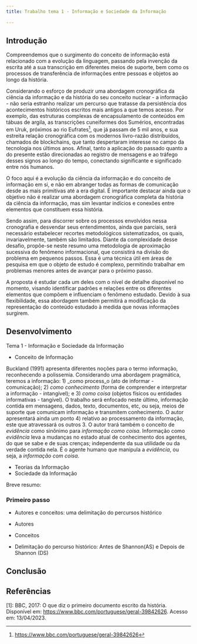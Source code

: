 ```yaml
---
title: Trabalho tema 1 - Informação e Sociedade da Informação
  
---
```



## Introdução

Compreendemos que o surgimento do conceito de informação está relacionado com a evolução da linguagem, passando pela invenção da escrita até a sua transcrição em diferentes meios de suporte, bem como os processos de transferência de informações entre pessoas e objetos ao longo da história. 

Considerando o esforço de produzir uma abordagem cronográfica da ciência da informação e da história do seu conceito nuclear - a informação - não seria estranho realizar um percurso que tratasse da persistência dos acontecimentos históricos escritos mais antigos a que temos acesso. Por exemplo, das estruturas complexas de encapsulamento de conteúdos em tábuas de argila, as transcrições cuneiformes dos Sumérios, encontradas em Uruk, próximos ao rio Eufrates[^1], que já passam de 5 mil anos, e sua estreita relação cronográfica com os modernos livro-razão distribuídos, chamados de blockchains, que tanto despertaram interesse no campo da tecnologia nos últimos anos. Afinal, tanto a aplicação do passado quanto a do presente estão direcionadas ao registro de mensagens e ao tráfego desses signos ao longo do tempo, conectando significante e significado entre nós humanos.

[^1]: https://www.bbc.com/portuguese/geral-39842626

O foco aqui é a evolução da ciência da informação e do conceito de informação em si, e não em abranger todas as formas de comunicação desde as mais primitivas até a era digital. É importante destacar ainda que o objetivo não é realizar uma abordagem cronográfica completa da história da ciência da informação, mas sim levantar indícios e conexões entre elementos que constituem essa história.

Sendo assim, para discorrer sobre os processos envolvidos nessa cronografia e desvendar seus entendimentos, ainda que parciais, será necessário estabelecer recortes metodológicos sistematizados, os quais, invariavelmente, também são limitados. Diante da complexidade desse desafio, propõe-se neste resumo uma metodologia de aproximação sucessiva do fenômeno informacional, que consistirá na divisão do problema em pequenos passos. Essa é uma técnica útil em áreas de pesquisa em que o objeto de estudo é complexo, permitindo trabalhar em problemas menores antes de avançar para o próximo passo.

A proposta é estudar cada um deles com o nível de detalhe disponível no momento, visando identificar padrões e relações entre os diferentes elementos que compõem e influenciam o fenômeno estudado. Devido à sua flexibilidade, essa abordagem também permitirá a modificação da representação do conteúdo estudado à medida que novas informações surgirem.



## Desenvolvimento

Tema 1 - Informação e Sociedade da Informação
- Conceito de Informação

Buckland (1991) apresenta diferentes noções para o termo informação, reconhecendo a polissemia. Considerando uma abordagem pragmática, teremos a informação: 1) _como process_o (ato de informar - comunicação); 2) _como conhecimento_ (forma de comprender e interpretar a informação - intangível); e 3) _como coisa_ (objetos físicos ou entidades informativas - tangível). O trabalho será enfocado neste último, informação contida em mensagens, dados, texto, documentos, etc, ou seja, meios de suporte que comunicam informação e transmitem conhecimento. O autor apresentará ainda um ponto 4) relativo ao processamento da informação, este que atravessará os outros 3.
O autor trará também o conceito de _evidência_ como sinônimo para _informação como coisa_. Informação como _evidência_ leva a mudanças no estado atual de conhecimento dos agentes, do que se sabe e de suas crenças; independente da sua utilidade ou da verdade contida nela. É o agente humano que manipula a _evidência_, ou seja, a _informação com coisa_.





- Teorias da Informação
- Sociedade da Informação

Breve resumo:



### Primeiro passo

- Autores e conceitos: uma delimitação do percursos histórico




- Autores
- Conceitos

- Delimitação do percurso histórico: Antes de Shannon(AS) e Depois de Shannon (DS)


## Conclusão

## Referências

[1]: BBC, 2017: O que diz o primeiro documento escrito da história. Disponível em: https://www.bbc.com/portuguese/geral-39842626. Acesso em: 13/04/2023.
